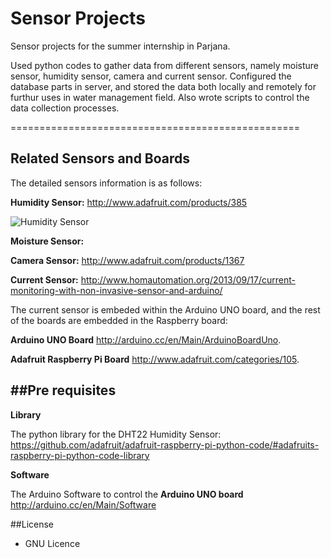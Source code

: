 Sensor Projects
================================================

Sensor projects for the summer internship in Parjana. 

Used python codes to gather data from different sensors, namely moisture sensor, humidity sensor, camera and current sensor. Configured the database parts in server, and stored the data both locally and remotely for furthur uses in water management field. Also wrote scripts to control the data collection processes.


==================================================

Related Sensors and Boards
------------------------------
The detailed sensors information is as follows:

**Humidity Sensor:** http://www.adafruit.com/products/385

![Humidity Sensor](http://www.adafruit.com/products/385)

**Moisture Sensor:**

**Camera Sensor:** http://www.adafruit.com/products/1367

**Current Sensor:** http://www.homautomation.org/2013/09/17/current-monitoring-with-non-invasive-sensor-and-arduino/

The current sensor is embeded within the Arduino UNO board, and the rest of the boards are embedded in the Raspberry board: 

**Arduino UNO Board** http://arduino.cc/en/Main/ArduinoBoardUno. 

**Adafruit Raspberry Pi Board** http://www.adafruit.com/categories/105.

##Pre requisites
-----------------------------------------
**Library**

The python library for the DHT22 Humidity Sensor: https://github.com/adafruit/adafruit-raspberry-pi-python-code/#adafruits-raspberry-pi-python-code-library

**Software**

The Arduino Software to control the **Arduino UNO board**
http://arduino.cc/en/Main/Software

##License
* GNU Licence
